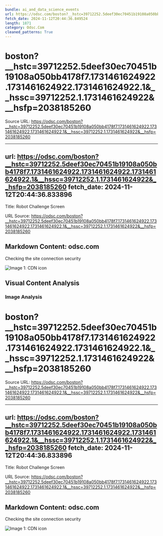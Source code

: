 ```yaml
---
bundle: ai_and_data_science_events
url: https://odsc.com/boston?__hstc=39712252.5deef30ec70451b19108a050bb4178f7.1731461624922.1731461624922.1731461624922.1&__hssc=39712252.1.1731461624922&__hsfp=2038185260
fetch_date: 2024-11-12T20:44:36.849524
length: 1871
category: Odsc.Com
cleaned_patterns: True
---
```


# boston?__hstc=39712252.5deef30ec70451b19108a050bb4178f7.1731461624922.1731461624922.1731461624922.1&__hssc=39712252.1.1731461624922&__hsfp=2038185260

Source URL: https://odsc.com/boston?__hstc=39712252.5deef30ec70451b19108a050bb4178f7.1731461624922.1731461624922.1731461624922.1&__hssc=39712252.1.1731461624922&__hsfp=2038185260

---
url: https://odsc.com/boston?__hstc=39712252.5deef30ec70451b19108a050bb4178f7.1731461624922.1731461624922.1731461624922.1&__hssc=39712252.1.1731461624922&__hsfp=2038185260
fetch_date: 2024-11-12T20:44:36.833896
---

Title: Robot Challenge Screen

URL Source: https://odsc.com/boston?__hstc=39712252.5deef30ec70451b19108a050bb4178f7.1731461624922.1731461624922.1731461624922.1&__hssc=39712252.1.1731461624922&__hsfp=2038185260

Markdown Content:
odsc.com
--------

Checking the site connection security

![Image 1: CDN icon](https://d1rozh26tys225.cloudfront.net/loader.svg)


## Visual Content Analysis

### Image Analysis
# boston?__hstc=39712252.5deef30ec70451b19108a050bb4178f7.1731461624922.1731461624922.1731461624922.1&__hssc=39712252.1.1731461624922&__hsfp=2038185260

Source URL: https://odsc.com/boston?__hstc=39712252.5deef30ec70451b19108a050bb4178f7.1731461624922.1731461624922.1731461624922.1&__hssc=39712252.1.1731461624922&__hsfp=2038185260

---
url: https://odsc.com/boston?__hstc=39712252.5deef30ec70451b19108a050bb4178f7.1731461624922.1731461624922.1731461624922.1&__hssc=39712252.1.1731461624922&__hsfp=2038185260
fetch_date: 2024-11-12T20:44:36.833896
---

Title: Robot Challenge Screen

URL Source: https://odsc.com/boston?__hstc=39712252.5deef30ec70451b19108a050bb4178f7.1731461624922.1731461624922.1731461624922.1&__hssc=39712252.1.1731461624922&__hsfp=2038185260

Markdown Content:
odsc.com
--------

Checking the site connection security

![Image 1: CDN icon](https://d1rozh26tys225.cloudfront.net/loader.svg)
